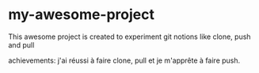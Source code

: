 # my-awesome-project

This awesome project is created to experiment git notions like clone, push and pull

achievements:
j'ai réussi à faire clone, pull et je m'apprête à faire push.
